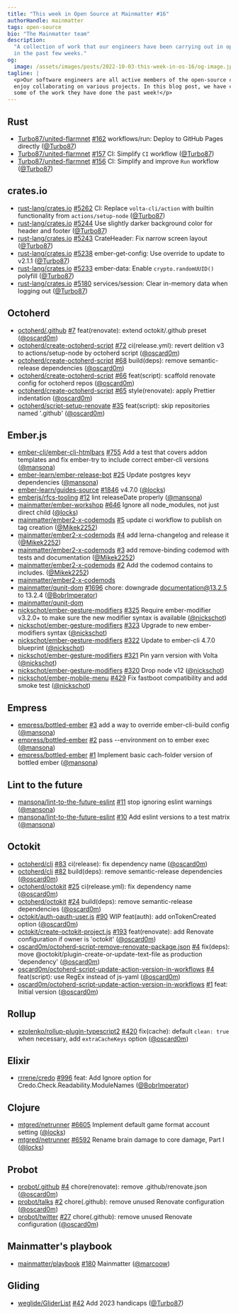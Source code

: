 ```yaml
---
title: "This week in Open Source at Mainmatter #16"
authorHandle: mainmatter
tags: open-source
bio: "The Mainmatter team"
description:
  "A collection of work that our engineers have been carrying out in open-source
  in the past few weeks."
og:
  image: /assets/images/posts/2022-10-03-this-week-in-os-16/og-image.jpg
tagline: |
  <p>Our software engineers are all active members of the open-source community and
  enjoy collaborating on various projects. In this blog post, we have collected
  some of the work they have done the past week!</p>
---
```


## Rust

- [Turbo87/united-flarmnet]
  [#162](https://github.com/Turbo87/united-flarmnet/pull/162) workflows/run:
  Deploy to GitHub Pages directly ([@Turbo87])
- [Turbo87/united-flarmnet]
  [#157](https://github.com/Turbo87/united-flarmnet/pull/157) CI: Simplify `CI`
  workflow ([@Turbo87])
- [Turbo87/united-flarmnet]
  [#156](https://github.com/Turbo87/united-flarmnet/pull/156) CI: Simplify and
  improve `Run` workflow ([@Turbo87])

## crates.io

- [rust-lang/crates.io]
  [#5262](https://github.com/rust-lang/crates.io/pull/5262) CI: Replace
  `volta-cli/action` with builtin functionality from `actions/setup-node`
  ([@Turbo87])
- [rust-lang/crates.io]
  [#5244](https://github.com/rust-lang/crates.io/pull/5244) Use slightly darker
  background color for header and footer ([@Turbo87])
- [rust-lang/crates.io]
  [#5243](https://github.com/rust-lang/crates.io/pull/5243) CrateHeader: Fix
  narrow screen layout ([@Turbo87])
- [rust-lang/crates.io]
  [#5238](https://github.com/rust-lang/crates.io/pull/5238) ember-get-config:
  Use override to update to v2.1.1 ([@Turbo87])
- [rust-lang/crates.io]
  [#5233](https://github.com/rust-lang/crates.io/pull/5233) ember-data: Enable
  `crypto.randomUUID()` polyfill ([@Turbo87])
- [rust-lang/crates.io]
  [#5180](https://github.com/rust-lang/crates.io/pull/5180) services/session:
  Clear in-memory data when logging out ([@Turbo87])

## Octoherd

- [octoherd/.github] [#7](https://github.com/octoherd/.github/pull/7)
  feat(renovate): extend octokit/.github preset ([@oscard0m])
- [octoherd/create-octoherd-script]
  [#72](https://github.com/octoherd/create-octoherd-script/pull/72)
  ci(release.yml): revert delition v3 to actions/setup-node by octoherd script
  ([@oscard0m])
- [octoherd/create-octoherd-script]
  [#68](https://github.com/octoherd/create-octoherd-script/pull/68) build(deps):
  remove semantic-release dependencies ([@oscard0m])
- [octoherd/create-octoherd-script]
  [#66](https://github.com/octoherd/create-octoherd-script/pull/66)
  feat(script): scaffold renovate config for octoherd repos ([@oscard0m])
- [octoherd/create-octoherd-script]
  [#65](https://github.com/octoherd/create-octoherd-script/pull/65)
  style(renovate): apply Prettier indentation ([@oscard0m])
- [octoherd/script-setup-renovate]
  [#35](https://github.com/octoherd/script-setup-renovate/pull/35) feat(script):
  skip repositories named '.github' ([@oscard0m])

## Ember.js

- [ember-cli/ember-cli-htmlbars]
  [#755](https://github.com/ember-cli/ember-cli-htmlbars/pull/755) Add a test
  that covers addon templates and fix ember-try to include correct ember-cli
  versions ([@mansona])
- [ember-learn/ember-release-bot]
  [#25](https://github.com/ember-learn/ember-release-bot/pull/25) Update
  postgres keyv dependencies ([@mansona])
- [ember-learn/guides-source]
  [#1846](https://github.com/ember-learn/guides-source/pull/1846) v4.7.0
  ([@locks])
- [emberjs/rfcs-tooling] [#12](https://github.com/emberjs/rfcs-tooling/pull/12)
  lint releaseDate properly ([@mansona])
- [mainmatter/ember-workshop]
  [#646](https://github.com/mainmatter/ember-workshop/pull/646) Ignore all
  node_modules, not just direct child ([@locks])
- [mainmatter/ember2-x-codemods]
  [#5](https://github.com/mainmatter/ember2-x-codemods/pull/5) update ci
  workflow to publish on tag creation ([@Mikek2252])
- [mainmatter/ember2-x-codemods]
  [#4](https://github.com/mainmatter/ember2-x-codemods/pull/4) add
  lerna-changelog and release it ([@Mikek2252])
- [mainmatter/ember2-x-codemods]
  [#3](https://github.com/mainmatter/ember2-x-codemods/pull/3) add
  remove-binding codemod with tests and documentation ([@Mikek2252])
- [mainmatter/ember2-x-codemods]
  [#2](https://github.com/mainmatter/ember2-x-codemods/pull/2) Add the codemod
  contains to includes. ([@Mikek2252])
- [mainmatter/ember2-x-codemods]
- [mainmatter/qunit-dom]
  [#1696](https://github.com/mainmatter/qunit-dom/pull/1696) chore: downgrade
  documentation@13.2.5 to 13.2.4 ([@BobrImperator])
- [mainmatter/qunit-dom]
- [nickschot/ember-gesture-modifiers]
  [#325](https://github.com/nickschot/ember-gesture-modifiers/pull/325) Require
  ember-modifier v3.2.0+ to make sure the new modifier syntax is available
  ([@nickschot])
- [nickschot/ember-gesture-modifiers]
  [#323](https://github.com/nickschot/ember-gesture-modifiers/pull/323) Upgrade
  to new ember-modifiers syntax ([@nickschot])
- [nickschot/ember-gesture-modifiers]
  [#322](https://github.com/nickschot/ember-gesture-modifiers/pull/322) Update
  to ember-cli 4.7.0 blueprint ([@nickschot])
- [nickschot/ember-gesture-modifiers]
  [#321](https://github.com/nickschot/ember-gesture-modifiers/pull/321) Pin yarn
  version with Volta ([@nickschot])
- [nickschot/ember-gesture-modifiers]
  [#320](https://github.com/nickschot/ember-gesture-modifiers/pull/320) Drop
  node v12 ([@nickschot])
- [nickschot/ember-mobile-menu]
  [#429](https://github.com/nickschot/ember-mobile-menu/pull/429) Fix fastboot
  compatibility and add smoke test ([@nickschot])

## Empress

- [empress/bottled-ember] [#3](https://github.com/empress/bottled-ember/pull/3)
  add a way to override ember-cli-build config ([@mansona])
- [empress/bottled-ember] [#2](https://github.com/empress/bottled-ember/pull/2)
  pass --environment on to ember exec ([@mansona])
- [empress/bottled-ember] [#1](https://github.com/empress/bottled-ember/pull/1)
  Implement basic cach-folder version of bottled ember ([@mansona])

## Lint to the future

- [mansona/lint-to-the-future-eslint]
  [#11](https://github.com/mansona/lint-to-the-future-eslint/pull/11) stop
  ignoring eslint warnings ([@mansona])
- [mansona/lint-to-the-future-eslint]
  [#10](https://github.com/mansona/lint-to-the-future-eslint/pull/10) Add eslint
  versions to a test matrix ([@mansona])

## Octokit

- [octoherd/cli] [#83](https://github.com/octoherd/cli/pull/83) ci(release): fix
  dependency name ([@oscard0m])
- [octoherd/cli] [#82](https://github.com/octoherd/cli/pull/82) build(deps):
  remove semantic-release dependencies ([@oscard0m])
- [octoherd/octokit] [#25](https://github.com/octoherd/octokit/pull/25)
  ci(release.yml): fix dependency name ([@oscard0m])
- [octoherd/octokit] [#24](https://github.com/octoherd/octokit/pull/24)
  build(deps): remove semantic-release dependencies ([@oscard0m])
- [octokit/auth-oauth-user.js]
  [#90](https://github.com/octokit/auth-oauth-user.js/pull/90) WIP feat(auth):
  add onTokenCreated option ([@oscard0m])
- [octokit/create-octokit-project.js]
  [#193](https://github.com/octokit/create-octokit-project.js/pull/193)
  feat(renovate): add Renovate configuration if owner is 'octokit' ([@oscard0m])
- [oscard0m/octoherd-script-remove-renovate-package.json]
  [#4](https://github.com/oscard0m/octoherd-script-remove-renovate-package.json/pull/4)
  fix(deps): move @octokit/plugin-create-or-update-text-file as production
  'dependency' ([@oscard0m])
- [oscard0m/octoherd-script-update-action-version-in-workflows]
  [#4](https://github.com/oscard0m/octoherd-script-update-action-version-in-workflows/pull/4)
  feat(script): use RegEx instead of js-yaml ([@oscard0m])
- [oscard0m/octoherd-script-update-action-version-in-workflows]
  [#1](https://github.com/oscard0m/octoherd-script-update-action-version-in-workflows/pull/1)
  feat: Initial version ([@oscard0m])

## Rollup

- [ezolenko/rollup-plugin-typescript2]
  [#420](https://github.com/ezolenko/rollup-plugin-typescript2/pull/420)
  fix(cache): default `clean: true` when necessary, add `extraCacheKeys` option
  ([@oscard0m])

## Elixir

- [rrrene/credo] [#996](https://github.com/rrrene/credo/pull/996) feat: Add
  Ignore option for Credo.Check.Readability.ModuleNames ([@BobrImperator])

## Clojure

- [mtgred/netrunner] [#6605](https://github.com/mtgred/netrunner/pull/6605)
  Implement default game format account setting ([@locks])
- [mtgred/netrunner] [#6592](https://github.com/mtgred/netrunner/pull/6592)
  Rename brain damage to core damage, Part I ([@locks])

## Probot

- [probot/.github] [#4](https://github.com/probot/.github/pull/4)
  chore(renovate): remove .github/renovate.json ([@oscard0m])
- [probot/talks] [#2](https://github.com/probot/talks/pull/2) chore(.github):
  remove unused Renovate configuration ([@oscard0m])
- [probot/twitter] [#27](https://github.com/probot/twitter/pull/27)
  chore(.github): remove unused Renovate configuration ([@oscard0m])

## Mainmatter's playbook

- [mainmatter/playbook] [#180](https://github.com/mainmatter/playbook/pull/180)
  Mainmatter ([@marcoow])

## Gliding

- [weglide/GliderList] [#42](https://github.com/weglide/GliderList/pull/42) Add
  2023 handicaps ([@Turbo87])

[@bobrimperator]: https://github.com/BobrImperator
[@mikek2252]: https://github.com/Mikek2252
[@turbo87]: https://github.com/Turbo87
[@locks]: https://github.com/locks
[@mansona]: https://github.com/mansona
[@marcoow]: https://github.com/marcoow
[@nickschot]: https://github.com/nickschot
[@oscard0m]: https://github.com/oscard0m
[@pichfl]: https://github.com/pichfl
[turbo87/united-flarmnet]: https://github.com/Turbo87/united-flarmnet
[ember-cli/ember-cli-htmlbars]: https://github.com/ember-cli/ember-cli-htmlbars
[ember-learn/ember-release-bot]:
  https://github.com/ember-learn/ember-release-bot
[ember-learn/ember-website]: https://github.com/ember-learn/ember-website
[ember-learn/guides-source]: https://github.com/ember-learn/guides-source
[emberjs/rfcs-tooling]: https://github.com/emberjs/rfcs-tooling
[empress/bottled-ember]: https://github.com/empress/bottled-ember
[erlef/website]: https://github.com/erlef/website
[ezolenko/rollup-plugin-typescript2]:
  https://github.com/ezolenko/rollup-plugin-typescript2
[mainmatter/ast-workshop]: https://github.com/mainmatter/ast-workshop
[mainmatter/breethe-client]: https://github.com/mainmatter/breethe-client
[mainmatter/breethe-server]: https://github.com/mainmatter/breethe-server
[mainmatter/ember-error-route]: https://github.com/mainmatter/ember-error-route
[mainmatter/ember-hbs-minifier]:
  https://github.com/mainmatter/ember-hbs-minifier
[mainmatter/ember-hotspots]: https://github.com/mainmatter/ember-hotspots
[mainmatter/ember-intl-analyzer]:
  https://github.com/mainmatter/ember-intl-analyzer
[mainmatter/ember-promise-modals]:
  https://github.com/mainmatter/ember-promise-modals
[mainmatter/ember-simple-auth]: https://github.com/mainmatter/ember-simple-auth
[mainmatter/ember-test-selectors]:
  https://github.com/mainmatter/ember-test-selectors
[mainmatter/ember-workshop]: https://github.com/mainmatter/ember-workshop
[mainmatter/ember2-x-codemods]: https://github.com/mainmatter/ember2-x-codemods
[mainmatter/eslint-plugin-ember-concurrency]:
  https://github.com/mainmatter/eslint-plugin-ember-concurrency
[mainmatter/eslint-plugin-qunit-dom]:
  https://github.com/mainmatter/eslint-plugin-qunit-dom
[mainmatter/playbook]: https://github.com/mainmatter/playbook
[mainmatter/qunit-dom-codemod]: https://github.com/mainmatter/qunit-dom-codemod
[mainmatter/qunit-dom]: https://github.com/mainmatter/qunit-dom
[mainmatter/renovate-config]: https://github.com/mainmatter/renovate-config
[mainmatter/testem-gitlab-reporter]:
  https://github.com/mainmatter/testem-gitlab-reporter
[mainmatter/who-ran-me]: https://github.com/mainmatter/who-ran-me
[mansona/chris.manson.ie]: https://github.com/mansona/chris.manson.ie
[mansona/lint-to-the-future-eslint]:
  https://github.com/mansona/lint-to-the-future-eslint
[mtgred/netrunner]: https://github.com/mtgred/netrunner
[nickschot/ember-gesture-modifiers]:
  https://github.com/nickschot/ember-gesture-modifiers
[nickschot/ember-mobile-menu]: https://github.com/nickschot/ember-mobile-menu
[octoherd/.github]: https://github.com/octoherd/.github
[octoherd/cli]: https://github.com/octoherd/cli
[octoherd/create-octoherd-script]:
  https://github.com/octoherd/create-octoherd-script
[octoherd/octokit]: https://github.com/octoherd/octokit
[octoherd/script-setup-renovate]:
  https://github.com/octoherd/script-setup-renovate
[octokit/auth-oauth-user.js]: https://github.com/octokit/auth-oauth-user.js
[octokit/create-octokit-project.js]:
  https://github.com/octokit/create-octokit-project.js
[oscard0m/octoherd-script-remove-renovate-package.json]:
  https://github.com/oscard0m/octoherd-script-remove-renovate-package.json
[oscard0m/octoherd-script-update-action-version-in-workflows]:
  https://github.com/oscard0m/octoherd-script-update-action-version-in-workflows
[probot/.github]: https://github.com/probot/.github
[probot/talks]: https://github.com/probot/talks
[probot/twitter]: https://github.com/probot/twitter
[rrrene/credo]: https://github.com/rrrene/credo
[rust-lang/crates.io]: https://github.com/rust-lang/crates.io
[starbelly/erlang-companies]: https://github.com/starbelly/erlang-companies
[weglide/gliderlist]: https://github.com/weglide/GliderList
